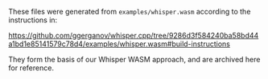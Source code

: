 These files were generated from `examples/whisper.wasm` according to the instructions in:

https://github.com/ggerganov/whisper.cpp/tree/9286d3f584240ba58bd44a1bd1e85141579c78d4/examples/whisper.wasm#build-instructions

They form the basis of our Whisper WASM approach, and are archived here for reference.
